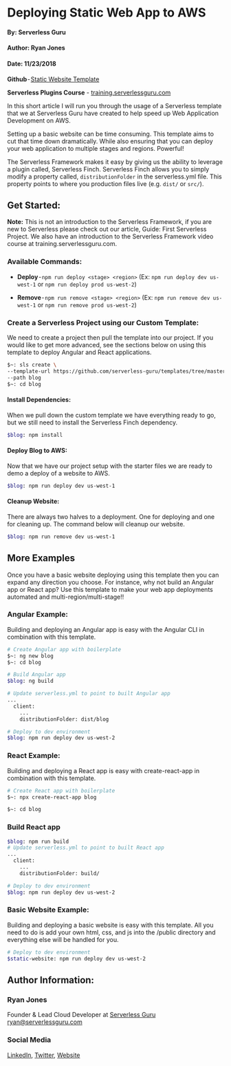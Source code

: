 # Deploying Static Web App to AWS

#### By: Serverless Guru
#### Author: Ryan Jones
#### Date: 11/23/2018

**Github** - [Static Website Template](https://github.com/serverless-guru/templates/tree/master/serverless/static-website)

**Serverless Plugins Course** - [training.serverlessguru.com](https://training.serverlessguru.com/courses/serverless-plugins)

In this short article I will run you through the usage of a Serverless template that we at Serverless Guru have created to help speed up Web Application Development on AWS.

Setting up a basic website can be time consuming. This template aims to cut that time down dramatically. While also ensuring that you can deploy your web application to multiple stages and regions. Powerful!

The Serverless Framework makes it easy by giving us the ability to leverage a plugin called, Serverless Finch. Serverless Finch allows you to simply modify a property called, `distributionFolder` in the serverless.yml file. This property points to where you production files live (e.g. `dist/` or `src/`).

## Get Started:

**Note:** This is not an introduction to the Serverless Framework, if you are new to Serverless please check out our article, Guide: First Serverless Project. We also have an introduction to the Serverless Framework video course at training.serverlessguru.com.

### Available Commands:

* **Deploy** - `npm run deploy <stage> <region>` (Ex: `npm run deploy dev us-west-1` or `npm run deploy prod us-west-2`)

* **Remove** - `npm run remove <stage> <region>` (Ex: `npm run remove dev us-west-1` or `npm run remove prod us-west-2`)

### Create a Serverless Project using our Custom Template:

We need to create a project then pull the template into our project. If you would like to get more advanced, see the sections below on using this template to deploy Angular and React applications.

```bash
$~: sls create \
--template-url https://github.com/serverless-guru/templates/tree/master/serverless/static-website \
--path blog
$~: cd blog
```

#### Install Dependencies:

When we pull down the custom template we have everything ready to go, but we still need to install the Serverless Finch dependency.

```bash
$blog: npm install
```

#### Deploy Blog to AWS:

Now that we have our project setup with the starter files we are ready to demo a deploy of a website to AWS.

```bash
$blog: npm run deploy dev us-west-1
```

#### Cleanup Website:

There are always two halves to a deployment. One for deploying and one for cleaning up. The command below will cleanup our website.

```bash
$blog: npm run remove dev us-west-1
```

## More Examples

Once you have a basic website deploying using this template then you can expand any direction you choose. For instance, why not build an Angular app or React app?
Use this template to make your web app deployments automated and multi-region/multi-stage!!

### Angular Example:

Building and deploying an Angular app is easy with the Angular CLI in combination with this template.

```bash
# Create Angular app with boilerplate
$~: ng new blog
$~: cd blog

# Build Angular app
$blog: ng build

# Update serverless.yml to point to built Angular app
...
  client:
    ...
    distributionFolder: dist/blog

# Deploy to dev environment
$blog: npm run deploy dev us-west-2
```

### React Example:

Building and deploying a React app is easy with create-react-app in combination with this template.

```bash
# Create React app with boilerplate
$~: npx create-react-app blog

$~: cd blog
```

### Build React app

```bash
$blog: npm run build
# Update serverless.yml to point to built React app
...
  client:
    ...
    distributionFolder: build/

# Deploy to dev environment
$blog: npm run deploy dev us-west-2
```

### Basic Website Example:

Building and deploying a basic website is easy with this template. All you need to do is add your own html, css, and js into the /public directory and everything else will be handled for you.

```bash
# Deploy to dev environment
$static-website: npm run deploy dev us-west-2
```

## Author Information:

### Ryan Jones

Founder & Lead Cloud Developer at [Serverless Guru](https://www.serverlessguru.com)
[ryan@serverlessguru.com](mailto:ryan@serverlessguru.com)

### Social Media

[LinkedIn](https://www.linkedin.com/in/ryanjonesirl), [Twitter](https://www.twitter.com/ryanjonesirl), [Website](https://www.ryanjonesirl.com)